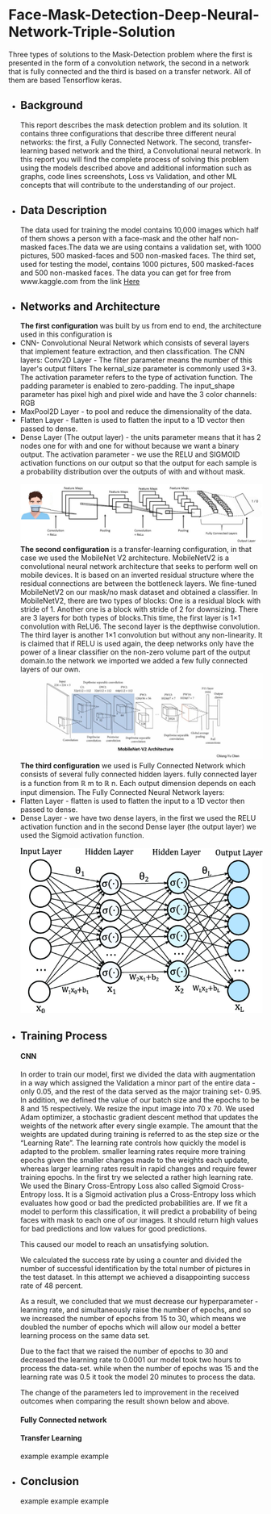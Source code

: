 # Face-Mask-Detection-Deep-Neural-Network-Triple-Solution
Three types of solutions to the Mask-Detection problem where the first is presented in the form of a convolution network, the second in a network that is fully connected and the third is based on a transfer network. All of them are based Tensorflow keras.
<ul>
  <li>
    <h2>Background</h2>
    This report describes the mask detection problem and its solution. It contains three configurations that describe three different neural networks: the first, a Fully Connected Network. The second, transfer-learning based network and the third, a Convolutional neural network. 
In this report you will find the complete process of solving this problem using the models described above and additional information such as graphs, code lines screenshots, Loss vs Validation, and other ML concepts that will contribute to the understanding of our project.

  </li>
  
  <li>
    <h2>Data Description</h2>
    The data used for training the model contains 10,000 images which half of them shows a person with a face-mask and the other half non-masked faces.The data we are using contains a validation set, with 1000 pictures, 500 masked-faces and 500 non-masked faces.
The third set, used for testing the model, contains 1000 pictures, 500 masked-faces and 500 non-masked faces.
The data you can get for free from www.kaggle.com from the link <a href="https://www.kaggle.com/ashishjangra27/face-mask-12k-images-dataset
">Here</a>
  </li>
  
   <li>
    <h2>Networks and Architecture</h2>
    <b>The first configuration</b> was built by us from end to end, the architecture used in this configuration is <li>
      CNN- Convolutional Neural Network which consists of several layers that implement feature extraction, and then classification.
The CNN layers:
Conv2D Layer - The filter parameter means the number of this layer's output filters
The kernal_size parameter is commonly used 3*3.
The activation parameter refers to the type of activation function.
The padding parameter is enabled to zero-padding.
The input_shape parameter has pixel high and pixel wide and have the 3 color channels: RGB
</li>
<li>
MaxPool2D Layer - to pool and reduce the dimensionality of the data.
 </li>
 <li>
Flatten Layer -  flatten is used to flatten the input to a 1D vector then passed to dense.
  </li>
  <li>
Dense Layer (The output layer) - the units parameter means that it has 2 nodes one for with and one for without because we want a binary output.
The activation parameter - we use the RELU and SIGMOID activation functions on our output so that the output for each sample is a probability distribution over the outputs of with and without mask.
  </li> 
   <br> <img src="report_images/unnamed.jpg"><br>
   <b>The second configuration</b> is a transfer-learning configuration, in that case we used the MobileNet V2 architecture. 
MobileNetV2 is a convolutional neural network architecture that seeks to perform well on mobile devices. 
It is based on an inverted residual structure where the residual connections are between the bottleneck layers.
We fine-tuned MobileNetV2 on our mask/no mask dataset and obtained a classifier.
In MobileNetV2, there are two types of blocks:
One is a residual block with stride of 1. Another one is a block with stride of 2 for downsizing.
There are 3 layers for both types of blocks.This time, the first layer is 1×1 convolution with ReLU6.	The second layer is the depthwise convolution.
The third layer is another 1×1 convolution but without any non-linearity. It is claimed that if RELU is used again, the deep networks only have the power of a linear classifier on the non-zero volume part of the output domain.to the network we imported we added a few fully connected layers of our own.
  <br> <img src="report_images/mobile.JPG"> <br>
  <b>The third configuration</b> we used is Fully Connected Network which consists of several fully connected hidden layers. 
fully connected layer is a function from ℝ m to ℝ n. Each output dimension depends on each input dimension. 
The Fully Connected Neural Network layers:
<li>
Flatten Layer -  flatten is used to flatten the input to a 1D vector then passed to dense.
 </li>
 <li>
Dense Layer - we have two dense layers, in the first we used the RELU activation function and in the second Dense layer (the output layer)  we used the  Sigmoid activation function.
  </li>
   <br> <img src="report_images/fcn.png" hight="150px"><br>

   
  </li>
  
   <li>
    <h2>Training Process</h2>
  <h4>CNN</h4>
  In order to train our model, first we divided the data with augmentation in a way which assigned the Validation a minor part of the entire data - only 0.05, and the rest of the data served as the major training set- 0.95.
In addition, we defined the value of our batch size and the epochs to be 8 and 15 respectively. We resize the input image into 70 x 70.
  We used Adam optimizer, a stochastic gradient descent method  that updates the weights of the network after every single example. The amount that the weights are updated during training is referred to as the step size or the “Learning Rate”.
The learning rate controls how quickly the model is adapted to the problem. 
smaller learning rates require more training epochs given the smaller changes made to the weights each update, whereas larger learning rates result in rapid changes and require fewer training epochs.
In the first try we selected a rather high learning rate. 
  We used the Binary Cross-Entropy Loss also called Sigmoid Cross-Entropy loss. 
It is a Sigmoid activation plus a Cross-Entropy loss which evaluates how good or bad the predicted probabilities are. If we fit a model to perform this classification, it will predict a probability of being faces with mask to each one of our images. 
It should return high values for bad predictions and low values for good predictions.

This caused our model to reach an unsatisfying solution.

We calculated the success rate by using a counter and divided the number of successful identification by the total number of pictures in the test dataset.
In this attempt we achieved a disappointing success rate of 48 percent.

As a result, we concluded that we must decrease our hyperparameter - learning rate, and simultaneously raise the number of epochs, and so we increased the number of epochs from 15 to 30, which means we doubled the number of epochs which will allow our model a better learning process on the same data set.

Due to the fact that we raised the number of epochs to 30 and decreased the learning rate to 0.0001 our model took two hours to process the data-set. while when the number of epochs was 15 and the learning rate was 0.5 it took the model 20 minutes to process the data.

The change of the parameters led to improvement in the received outcomes when comparing the result shown below and above.



  <h4>Fully Connected network</h4>
  <h4>Transfer Learning</h4>
    example example example
  </li>
  
   <li>
    <h2>Conclusion</h2>
    example example example
  </li>
</ul>
